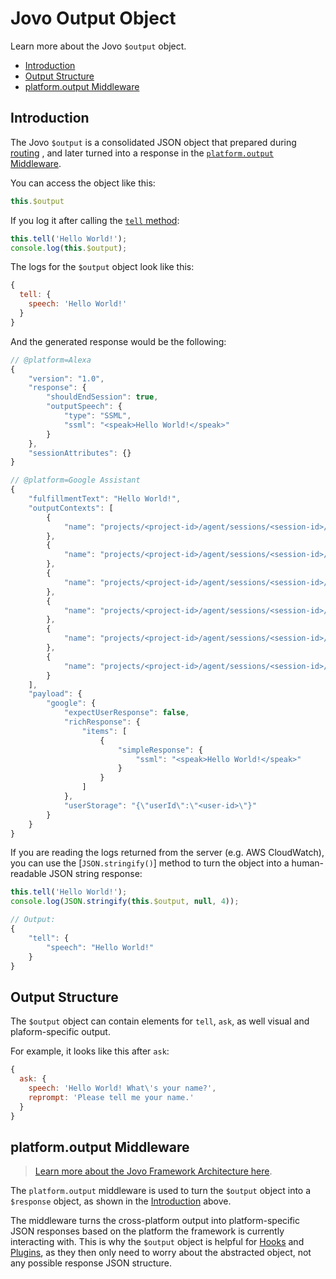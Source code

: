 # Jovo Output Object

Learn more about the Jovo `$output` object.

* [Introduction](#introduction)
* [Output Structure](#output-structure)
* [platform.output Middleware](#platformoutput-middleware)


## Introduction

The Jovo `$output` is a consolidated JSON object that prepared during [routing](../routing '../routing') , and later turned into a response in the [`platform.output` Middleware](#platformoutput-middleware).

You can access the object like this:

```js
this.$output
```

If you log it after calling the [`tell` method](./README.md#tell '../#tell'):

```js
this.tell('Hello World!');
console.log(this.$output);
```

The logs for the `$output` object look like this:

```js
{ 
  tell: { 
    speech: 'Hello World!' 
  } 
}
```

And the generated response would be the following:

```js
// @platform=Alexa
{
	"version": "1.0",
	"response": {
		"shouldEndSession": true,
		"outputSpeech": {
			"type": "SSML",
			"ssml": "<speak>Hello World!</speak>"
		}
	},
	"sessionAttributes": {}
}

// @platform=Google Assistant
{
	"fulfillmentText": "Hello World!",
	"outputContexts": [
		{
			"name": "projects/<project-id>/agent/sessions/<session-id>/contexts/google_assistant_welcome"
		},
		{
			"name": "projects/<project-id>/agent/sessions/<session-id>/contexts/actions_capability_screen_output"
		},
		{
			"name": "projects/<project-id>/agent/sessions/<session-id>/contexts/actions_capability_audio_output"
		},
		{
			"name": "projects/<project-id>/agent/sessions/<session-id>/contexts/google_assistant_input_type_keyboard"
		},
		{
			"name": "projects/<project-id>/agent/sessions/<session-id>/contexts/actions_capability_web_browser"
		},
		{
			"name": "projects/<project-id>/agent/sessions/<session-id>/contexts/actions_capability_media_response_audio"
		}
	],
	"payload": {
		"google": {
			"expectUserResponse": false,
			"richResponse": {
				"items": [
					{
						"simpleResponse": {
							"ssml": "<speak>Hello World!</speak>"
						}
					}
				]
			},
			"userStorage": "{\"userId\":\"<user-id>\"}"
		}
	}
}
```

If you are reading the logs returned from the server (e.g. AWS CloudWatch), you can use the [`JSON.stringify()`] method to turn the object into a human-readable JSON string response:

```js
this.tell('Hello World!');
console.log(JSON.stringify(this.$output, null, 4));

// Output:
{ 
    "tell": { 
        "speech": "Hello World!"
    } 
}
```


## Output Structure

The `$output` object can contain elements for `tell`, `ask`, as well visual and plaform-specific output.

For example, it looks like this after `ask`:

```js
{ 
  ask: { 
    speech: 'Hello World! What\'s your name?',
    reprompt: 'Please tell me your name.' 
  } 
}
```

## platform.output Middleware

> [Learn more about the Jovo Framework Architecture here](../../advanced-concepts/architecture.md '../architecture').

The `platform.output` middleware is used to turn the `$output` object into a `$response` object, as shown in the [Introduction](#introduction) above.

The middleware turns the cross-platform output into platform-specific JSON responses based on the platform the framework is currently interacting with. This is why the `$output` object is helpful for [Hooks](../../advanced-concepts/hooks.md '../hooks') and [Plugins](../../advanced-concepts/plugins.md '../plugins'), as they then only need to worry about the abstracted object, not any possible response JSON structure.


<!--[metadata]: {"description": "Learn more about the Jovo $output object.",
	            "route": "output/object"}-->
